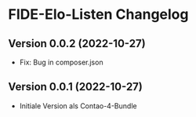 # FIDE-Elo-Listen Changelog

## Version 0.0.2 (2022-10-27)

* Fix: Bug in composer.json

## Version 0.0.1 (2022-10-27)

* Initiale Version als Contao-4-Bundle
